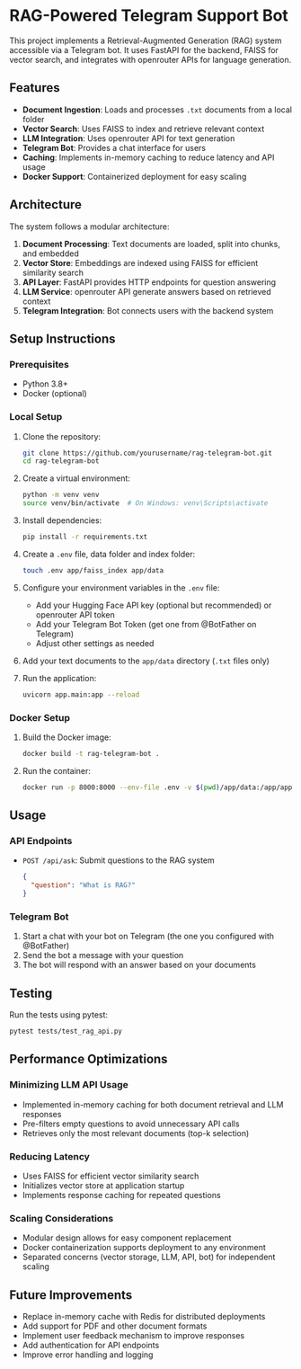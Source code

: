 # RAG-Powered Telegram Support Bot

This project implements a Retrieval-Augmented Generation (RAG) system accessible via a Telegram bot. It uses FastAPI for the backend, FAISS for vector search, and integrates with openrouter APIs for language generation.

## Features

- **Document Ingestion**: Loads and processes `.txt` documents from a local folder
- **Vector Search**: Uses FAISS to index and retrieve relevant context
- **LLM Integration**: Uses openrouter API for text generation
- **Telegram Bot**: Provides a chat interface for users
- **Caching**: Implements in-memory caching to reduce latency and API usage
- **Docker Support**: Containerized deployment for easy scaling

## Architecture



The system follows a modular architecture:

1. **Document Processing**: Text documents are loaded, split into chunks, and embedded
2. **Vector Store**: Embeddings are indexed using FAISS for efficient similarity search
3. **API Layer**: FastAPI provides HTTP endpoints for question answering
4. **LLM Service**: openrouter API generate answers based on retrieved context
5. **Telegram Integration**: Bot connects users with the backend system

## Setup Instructions

### Prerequisites

- Python 3.8+
- Docker (optional)

### Local Setup

1. Clone the repository:
   ```bash
   git clone https://github.com/yourusername/rag-telegram-bot.git
   cd rag-telegram-bot
   ```

2. Create a virtual environment:
   ```bash
   python -m venv venv
   source venv/bin/activate  # On Windows: venv\Scripts\activate
   ```

3. Install dependencies:
   ```bash
   pip install -r requirements.txt
   ```

4. Create a `.env` file, data folder and index folder:
   ```bash
   touch .env app/faiss_index app/data
   ```

5. Configure your environment variables in the `.env` file:
   - Add your Hugging Face API key (optional but recommended) or openrouter API token
   - Add your Telegram Bot Token (get one from @BotFather on Telegram)
   - Adjust other settings as needed

6. Add your text documents to the `app/data` directory (`.txt` files only)

7. Run the application:
   ```bash
   uvicorn app.main:app --reload
   ```

### Docker Setup

1. Build the Docker image:
   ```bash
   docker build -t rag-telegram-bot .
   ```

2. Run the container:
   ```bash
   docker run -p 8000:8000 --env-file .env -v $(pwd)/app/data:/app/app/data -v $(pwd)/app/faiss_index:/app/app/faiss_index rag-telegram-bot
   ```

## Usage

### API Endpoints

- `POST /api/ask`: Submit questions to the RAG system
  ```json
  {
    "question": "What is RAG?"
  }
  ```

### Telegram Bot

1. Start a chat with your bot on Telegram (the one you configured with @BotFather)
2. Send the bot a message with your question
3. The bot will respond with an answer based on your documents

## Testing

Run the tests using pytest:

```bash
pytest tests/test_rag_api.py
```

## Performance Optimizations

### Minimizing LLM API Usage
- Implemented in-memory caching for both document retrieval and LLM responses
- Pre-filters empty questions to avoid unnecessary API calls
- Retrieves only the most relevant documents (top-k selection)

### Reducing Latency
- Uses FAISS for efficient vector similarity search
- Initializes vector store at application startup
- Implements response caching for repeated questions

### Scaling Considerations
- Modular design allows for easy component replacement
- Docker containerization supports deployment to any environment
- Separated concerns (vector storage, LLM, API, bot) for independent scaling

## Future Improvements

- Replace in-memory cache with Redis for distributed deployments
- Add support for PDF and other document formats
- Implement user feedback mechanism to improve responses
- Add authentication for API endpoints
- Improve error handling and logging